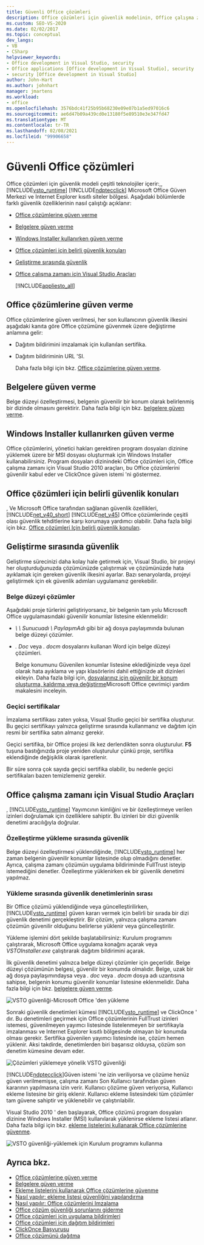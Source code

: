```yaml
---
title: Güvenli Office çözümleri
description: Office çözümleri için güvenlik modelinin, Office çalışma zamanı ve ClickOnce için Visual Studio Araçları dahil olmak üzere birkaç teknolojiyi nasıl kullandığını öğrenin.
ms.custom: SEO-VS-2020
ms.date: 02/02/2017
ms.topic: conceptual
dev_langs:
- VB
- CSharp
helpviewer_keywords:
- Office development in Visual Studio, security
- Office applications [Office development in Visual Studio], security
- security [Office development in Visual Studio]
author: John-Hart
ms.author: johnhart
manager: jmartens
ms.workload:
- office
ms.openlocfilehash: 3576bdc41f25b95b68230e09e07b1a5ed97016c6
ms.sourcegitcommit: ae6d47b09a439cd0e13180f5e89510e3e347fd47
ms.translationtype: MT
ms.contentlocale: tr-TR
ms.lasthandoff: 02/08/2021
ms.locfileid: "99906658"
---
```

# <a name="secure-office-solutions"></a>Güvenli Office çözümleri
  Office çözümleri için güvenlik modeli çeşitli teknolojiler içerir:,, [!INCLUDE[vsto_runtime](../vsto/includes/vsto-runtime-md.md)] [!INCLUDE[ndptecclick](../vsto/includes/ndptecclick-md.md)] Microsoft Office Güven Merkezi ve Internet Explorer kısıtlı siteler bölgesi. Aşağıdaki bölümlerde farklı güvenlik özelliklerinin nasıl çalıştığı açıklanır:

- [Office çözümlerine güven verme](#GrantingTrustToSolutions)

- [Belgelere güven verme](#GrantingTrustToDocuments)

- [Windows Installer kullanırken güven verme](#GrantingTrustWindowsInstaller)

- [Office çözümleri için belirli güvenlik konuları](#Security)

- [Geliştirme sırasında güvenlik](#SecurityDuringDeployment)

- [Office çalışma zamanı için Visual Studio Araçları](#VisualStudioToolsForOfficeRuntime)

  [!INCLUDE[appliesto_all](../vsto/includes/appliesto-all-md.md)]

## <a name="grant-trust-to-office-solutions"></a><a name="GrantingTrustToSolutions"></a> Office çözümlerine güven verme
 Office çözümlerine güven verilmesi, her son kullanıcının güvenlik ilkesini aşağıdaki kanıta göre Office çözümüne güvenmek üzere değiştirme anlamına gelir:

- Dağıtım bildirimini imzalamak için kullanılan sertifika.

- Dağıtım bildiriminin URL 'SI.

  Daha fazla bilgi için bkz. [Office çözümlerine güven verme](../vsto/granting-trust-to-office-solutions.md).

## <a name="grant-trust-to-documents"></a><a name="GrantingTrustToDocuments"></a> Belgelere güven verme
 Belge düzeyi özelleştirmesi, belgenin güvenilir bir konum olarak belirlenmiş bir dizinde olmasını gerektirir. Daha fazla bilgi için bkz. [belgelere güven verme](../vsto/granting-trust-to-documents.md).

## <a name="grant-trust-when-using-windows-installer"></a><a name="GrantingTrustWindowsInstaller"></a> Windows Installer kullanırken güven verme
 Office çözümlerini, yönetici hakları gerektiren program dosyaları dizinine yüklemek üzere bir MSI dosyası oluşturmak için Windows Installer kullanabilirsiniz. Program dosyaları dizinindeki Office çözümleri için, Office çalışma zamanı için Visual Studio 2010 araçları, bu Office çözümlerini güvenilir kabul eder ve ClickOnce güven istemi 'ni göstermez.

## <a name="specific-security-considerations-for-office-solutions"></a><a name="Security"></a> Office çözümleri için belirli güvenlik konuları
 , Ve Microsoft Office tarafından sağlanan güvenlik özellikleri, [!INCLUDE[net_v40_short](../sharepoint/includes/net-v40-short-md.md)] [!INCLUDE[net_v45](../vsto/includes/net-v45-md.md)] Office çözümlerinde çeşitli olası güvenlik tehditlerine karşı korumaya yardımcı olabilir. Daha fazla bilgi için bkz. [Office çözümleri Için belirli güvenlik konuları](../vsto/specific-security-considerations-for-office-solutions.md).

## <a name="security-during-development"></a><a name="SecurityDuringDeployment"></a> Geliştirme sırasında güvenlik
 Geliştirme sürecinizi daha kolay hale getirmek için, Visual Studio, bir projeyi her oluşturduğunuzda çözümünüzde çalıştırmak ve çözümünüzde hata ayıklamak için gereken güvenlik ilkesini ayarlar. Bazı senaryolarda, projeyi geliştirmek için ek güvenlik adımları uygulamanız gerekebilir.

### <a name="document-level-solutions"></a>Belge düzeyi çözümler
 Aşağıdaki proje türlerini geliştiriyorsanız, bir belgenin tam yolu Microsoft Office uygulamasındaki güvenilir konumlar listesine eklenmelidir:

- *\\ \ Sunucuadı \ PaylaşımAdı* gibi bir ağ dosya paylaşımında bulunan belge düzeyi çözümler.

- *. Doc* veya *. docm* dosyalarını kullanan Word için belge düzeyi çözümleri.

  Belge konumunu Güvenilen konumlar listesine eklediğinizde veya özel olarak hata ayıklama ve yapı klasörlerini dahil ettiğinizde alt dizinleri ekleyin. Daha fazla bilgi için, [dosyalarınız için güvenilir bir konum oluşturma, kaldırma veya değiştirme](https://support.office.com/article/Create-remove-or-change-a-trusted-location-for-your-files-f5151879-25ea-4998-80a5-4208b3540a62)Microsoft Office çevrimiçi yardım makalesini inceleyin.

### <a name="temporary-certificates"></a>Geçici sertifikalar
 İmzalama sertifikası zaten yoksa, Visual Studio geçici bir sertifika oluşturur. Bu geçici sertifikayı yalnızca geliştirme sırasında kullanmanız ve dağıtım için resmi bir sertifika satın almanız gerekir.

 Geçici sertifika, bir Office projesi ilk kez derlendikten sonra oluşturulur. **F5** tuşuna bastığınızda proje yeniden oluşturulur çünkü proje, sertifika eklendiğinde değişiklik olarak işaretlenir.

 Bir süre sonra çok sayıda geçici sertifika olabilir, bu nedenle geçici sertifikaları bazen temizlemeniz gerekir.

## <a name="visual-studio-tools-for-office-runtime"></a><a name="VisualStudioToolsForOfficeRuntime"></a> Office çalışma zamanı için Visual Studio Araçları
 , [!INCLUDE[vsto_runtime](../vsto/includes/vsto-runtime-md.md)] Yayımcının kimliğini ve bir özelleştirmeye verilen izinleri doğrulamak için özelliklere sahiptir. Bu izinleri bir dizi güvenlik denetimi aracılığıyla doğrular.

### <a name="security-during-customization-loading"></a>Özelleştirme yükleme sırasında güvenlik
 Belge düzeyi özelleştirmesi yüklendiğinde, [!INCLUDE[vsto_runtime](../vsto/includes/vsto-runtime-md.md)] her zaman belgenin güvenilir konumlar listesinde olup olmadığını denetler. Ayrıca, çalışma zamanı çözümün uygulama bildiriminde FullTrust isteyip istemediğini denetler. Özelleştirme yüklenirken ek bir güvenlik denetimi yapılmaz.

### <a name="sequence-of-security-checks-during-installation"></a>Yükleme sırasında güvenlik denetimlerinin sırası
 Bir Office çözümü yüklendiğinde veya güncelleştirilirken, [!INCLUDE[vsto_runtime](../vsto/includes/vsto-runtime-md.md)] güven kararı vermek için belirli bir sırada bir dizi güvenlik denetimi gerçekleştirir. Bir çözüm, yalnızca çalışma zamanı çözümün güvenilir olduğunu belirlerse yüklenir veya güncelleştirilir.

 Yükleme işlemini dört şekilde başlatabilirsiniz: Kurulum programını çalıştırarak, Microsoft Office uygulama konağını açarak veya *VSTOInstaller.exe* çalıştırarak dağıtım bildirimini açarak.

 İlk güvenlik denetimi yalnızca belge düzeyi çözümler için geçerlidir. Belge düzeyi çözümünün belgesi, güvenilir bir konumda olmalıdır. Belge, uzak bir ağ dosya paylaşımındaysa veya *. doc* veya *. docm* dosya adı uzantısına sahipse, belgenin konumu güvenilir konumlar listesine eklenmelidir. Daha fazla bilgi için bkz. [belgelere güven verme](../vsto/granting-trust-to-documents.md).

 ![VSTO güvenliği-Microsoft Office 'den yükleme](../vsto/media/host-install.png "VSTO güvenliği-Microsoft Office 'den yükleme")

 Sonraki güvenlik denetimleri kümesi [!INCLUDE[vsto_runtime](../vsto/includes/vsto-runtime-md.md)] ve ClickOnce ' dır. Bu denetimleri geçirmek için Office çözümlerinin FullTrust izinleri istemesi, güvenilmeyen yayımcı listesinde listelenmeyen bir sertifikayla imzalanması ve Internet Explorer kısıtlı bölgesinde olmayan bir konumda olması gerekir. Sertifika güvenilen yayımcı listesinde ise, çözüm hemen yüklenir. Aksi takdirde, denetimlerden biri başarısız olduysa, çözüm son denetim kümesine devam eder.

 ![Çözümleri yüklemeye yönelik VSTO güvenliği](../vsto/media/installing.png "Çözümleri yüklemeye yönelik VSTO güvenliği")

 [!INCLUDE[ndptecclick](../vsto/includes/ndptecclick-md.md)]Güven istemi 'ne izin veriliyorsa ve çözüme henüz güven verilmemişse, çalışma zamanı Son Kullanıcı tarafından güven kararının yapılmasına izin verir. Kullanıcı çözüme güven veriyorsa, Kullanıcı ekleme listesine bir giriş eklenir. Kullanıcı ekleme listesindeki tüm çözümler tam güvene sahiptir ve yüklenebilir ve çalıştırılabilir.

 Visual Studio 2010 ' den başlayarak, Office çözümü program dosyaları dizinine Windows Installer (MSI) kullanılarak yüklenirse ekleme listesi atlanır. Daha fazla bilgi için bkz. [ekleme listelerini kullanarak Office çözümlerine güvenme](../vsto/trusting-office-solutions-by-using-inclusion-lists.md).

 ![VSTO güvenliği-yüklemek için Kurulum programını kullanma](../vsto/media/setup-vstoinstaller.png "VSTO güvenliği-yüklemek için Kurulum programını kullanma")

## <a name="see-also"></a>Ayrıca bkz.

- [Office çözümlerine güven verme](../vsto/granting-trust-to-office-solutions.md)
- [Belgelere güven verme](../vsto/granting-trust-to-documents.md)
- [Ekleme listelerini kullanarak Office çözümlerine güvenme](../vsto/trusting-office-solutions-by-using-inclusion-lists.md)
- [Nasıl yapılır: ekleme listesi güvenliğini yapılandırma](../vsto/how-to-configure-inclusion-list-security.md)
- [Nasıl yapılır: Office çözümlerini Imzalama](../vsto/how-to-sign-office-solutions.md)
- [Office çözüm güvenliği sorunlarını giderme](../vsto/troubleshooting-office-solution-security.md)
- [Office çözümleri için uygulama bildirimleri](../vsto/application-manifests-for-office-solutions.md)
- [Office çözümleri için dağıtım bildirimleri](../vsto/deployment-manifests-for-office-solutions.md)
- [ClickOnce Başvurusu](../deployment/clickonce-reference.md)
- [Office çözümünü dağıtma](../vsto/deploying-an-office-solution.md)
